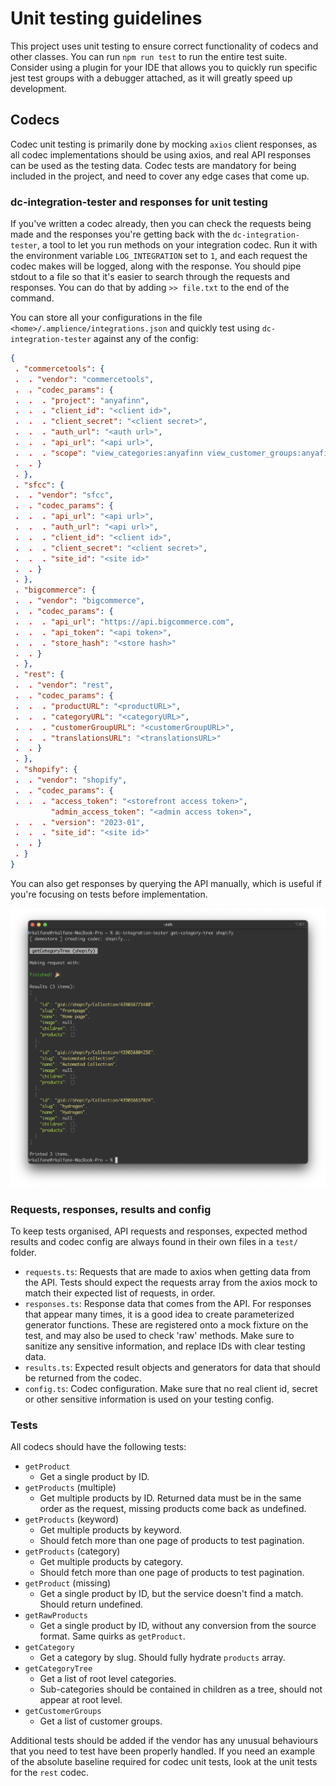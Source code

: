 # Unit testing guidelines

This project uses unit testing to ensure correct functionality of codecs and other classes. You can run `npm run test` to run the entire test suite. Consider using a plugin for your IDE that allows you to quickly run specific jest test groups with a debugger attached, as it will greatly speed up development.

## Codecs

Codec unit testing is primarily done by mocking `axios` client responses, as all codec implementations should be using axios, and real API responses can be used as the testing data. Codec tests are mandatory for being included in the project, and need to cover any edge cases that come up.

### dc-integration-tester and responses for unit testing

If you've written a codec already, then you can check the requests being made and the responses you're getting back with the `dc-integration-tester`, a tool to let you run methods on your integration codec. Run it with the environment variable `LOG_INTEGRATION` set to `1`, and each request the codec makes will be logged, along with the response. You should pipe stdout to a file so that it's easier to search through the requests and responses. You can do that by adding `>> file.txt` to the end of the command.

You can store all your configurations in the file `<home>/.amplience/integrations.json` and quickly test using `dc-integration-tester` against any of the config:

```json
{
 . "commercetools": {
 .  . "vendor": "commercetools",
 .  . "codec_params": {
 .  .  . "project": "anyafinn",
 .  .  . "client_id": "<client id>",
 .  .  . "client_secret": "<client secret>",
 .  .  . "auth_url": "<auth url>",
 .  .  . "api_url": "<api url>",
 .  .  . "scope": "view_categories:anyafinn view_customer_groups:anyafinn view_published_products:anyafinn"
 .  . }
 . },
 . "sfcc": {
 .  . "vendor": "sfcc",
 .  . "codec_params": {
 .  .  . "api_url": "<api url>",
 .  .  . "auth_url": "<api url>",
 .  .  . "client_id": "<client id>",
 .  .  . "client_secret": "<client secret>",
 .  .  . "site_id": "<site id>"
 .  . }
 . },
 . "bigcommerce": {
 .  . "vendor": "bigcommerce",
 .  . "codec_params": {
 .  .  . "api_url": "https://api.bigcommerce.com",
 .  .  . "api_token": "<api token>",
 .  .  . "store_hash": "<store hash>"
 .  . }
 . },
 . "rest": {
 .  . "vendor": "rest",
 .  . "codec_params": {
 .  .  . "productURL": "<productURL>",
 .  .  . "categoryURL": "<categoryURL>",
 .  .  . "customerGroupURL": "<customerGroupURL>",
 .  .  . "translationsURL": "<translationsURL>"
 .  . }
 . },
 . "shopify": {
 .  . "vendor": "shopify",
 .  . "codec_params": {
 .  .  . "access_token": "<storefront access token>",
         "admin_access_token": "<admin access token>",
 .  .  . "version": "2023-01",
 .  .  . "site_id": "<site id>"
 .  . }
 . }
}
```

You can also get responses by querying the API manually, which is useful if you're focusing on tests before implementation.

![](../media/dc-integration-tester.png)

### Requests, responses, results and config

To keep tests organised, API requests and responses, expected method results and codec config are always found in their own files in a `test/` folder.

- `requests.ts`: Requests that are made to axios when getting data from the API. Tests should expect the requests array from the axios mock to match their expected list of requests, in order.
- `responses.ts`: Response data that comes from the API. For responses that appear many times, it is a good idea to create parameterized generator functions. These are registered onto a mock fixture on the test, and may also be used to check 'raw' methods. Make sure to sanitize any sensitive information, and replace IDs with clear testing data.
- `results.ts`: Expected result objects and generators for data that should be returned from the codec.
- `config.ts`: Codec configuration. Make sure that no real client id, secret or other sensitive information is used on your testing config.

### Tests

All codecs should have the following tests:

- `getProduct`
  - Get a single product by ID.
- `getProducts` (multiple)
  - Get multiple products by ID. Returned data must be in the same order as the request, missing products come back as undefined.
- `getProducts` (keyword)
  - Get multiple products by keyword.
  - Should fetch more than one page of products to test pagination.
- `getProducts` (category)
  - Get multiple products by category.
  - Should fetch more than one page of products to test pagination.
- `getProduct` (missing)
  - Get a single product by ID, but the service doesn't find a match. Should return undefined.
- `getRawProducts`
  - Get a single product by ID, without any conversion from the source format. Same quirks as `getProduct`.
- `getCategory`
  - Get a category by slug. Should fully hydrate `products` array.
- `getCategoryTree`
  - Get a list of root level categories.
  - Sub-categories should be contained in children as a tree, should not appear at root level.
- `getCustomerGroups`
  - Get a list of customer groups.
  
Additional tests should be added if the vendor has any unusual behaviours that you need to test have been properly handled. If you need an example of the absolute baseline required for codec unit tests, look at the unit tests for the `rest` codec.